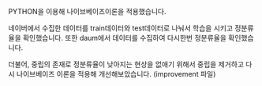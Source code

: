 PYTHON을 이용해 나이브베이즈이론을 적용했습니다.

네이버에서 수집한 데이터를 train데이터와 test데이터로 나눠서 학습을 시키고 정분류율을 확인했습니다.
또한 daum에서 데이터를 수집하여 다시한번 정분류율을 확인했습니다.

더불어, 중립의 존재로 정분류율이 낮아지는 현상을 없애기 위해서 중립을 제거하고 다시 나이브베이즈 이론을 적용해 개선해보았습니다. (improvement 파일)